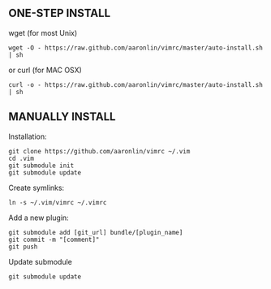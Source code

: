 ONE-STEP INSTALL
----------------

wget (for most Unix)

    wget -O - https://raw.github.com/aaronlin/vimrc/master/auto-install.sh | sh

or curl (for MAC OSX)

    curl -o - https://raw.github.com/aaronlin/vimrc/master/auto-install.sh | sh


MANUALLY INSTALL
----------------

Installation:

    git clone https://github.com/aaronlin/vimrc ~/.vim
    cd .vim
    git submodule init
    git submodule update

Create symlinks:

    ln -s ~/.vim/vimrc ~/.vimrc

Add a new plugin:

    git submodule add [git_url] bundle/[plugin_name]
    git commit -m "[comment]"
    git push

Update submodule

    git submodule update
